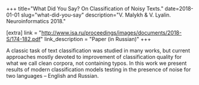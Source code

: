 +++
title="What Did You Say? On Classification of Noisy Texts."
date=2018-01-01
slug="what-did-you-say"
description="V. Malykh & V. Lyalin. Neuroinformatics 2018."

[extra]
link = "http://www.isa.ru/proceedings/images/documents/2018-S/174-182.pdf"
link_description = "Paper (in Russian)"
+++

A classic task of text classification was studied in many works, but current approaches mostly devoted to improvement of classification quality for what we call clean corpora, not containing typos. In this work we present results of modern classification models testing in the presence of noise for two languages – English and Russian.

<!-- more -->